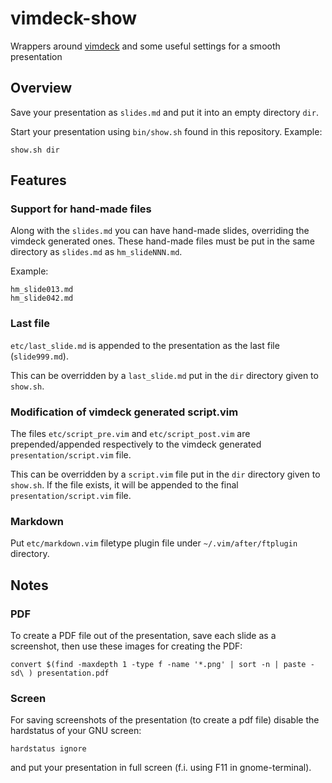 # vimdeck-show
Wrappers around [vimdeck](https://github.com/tybenz/vimdeck) and some
useful settings for a smooth presentation

## Overview ##
Save your presentation as <code>slides.md</code> and put it into an
empty directory <code>dir</code>.

Start your presentation using <code>bin/show.sh</code> found in this
repository. Example:

    show.sh dir

## Features
### Support for hand-made files
Along with the <code>slides.md</code> you can have hand-made slides,
overriding the vimdeck generated ones. These hand-made files must be put in
the same directory as <code>slides.md</code> as <code>hm_slideNNN.md</code>.

Example:

    hm_slide013.md
    hm_slide042.md

### Last file
<code>etc/last_slide.md</code> is appended to the presentation as the
last file (<code>slide999.md</code>).

This can be overridden by a <code>last_slide.md</code> put in the
<code>dir</code> directory given to <code>show.sh</code>.

### Modification of vimdeck generated script.vim
The files <code>etc/script_pre.vim</code> and <code>etc/script_post.vim</code>
are prepended/appended respectively to the vimdeck generated
<code>presentation/script.vim</code> file.

This can be overridden by a <code>script.vim</code> file put in the
<code>dir</code> directory given to <code>show.sh</code>. If the file
exists, it will be appended to the final <code>presentation/script.vim</code> file.

### Markdown
Put <code>etc/markdown.vim</code> filetype plugin file under <code>~/.vim/after/ftplugin</code> directory.

## Notes
### PDF
To create a PDF file out of the presentation, save each slide as a
screenshot, then use these images for creating the PDF:

    convert $(find -maxdepth 1 -type f -name '*.png' | sort -n | paste -sd\ ) presentation.pdf

### Screen
For saving screenshots of the presentation (to create a pdf file) disable the
hardstatus of your GNU screen:

    hardstatus ignore

and put your presentation in full screen (f.i. using F11 in gnome-terminal).
